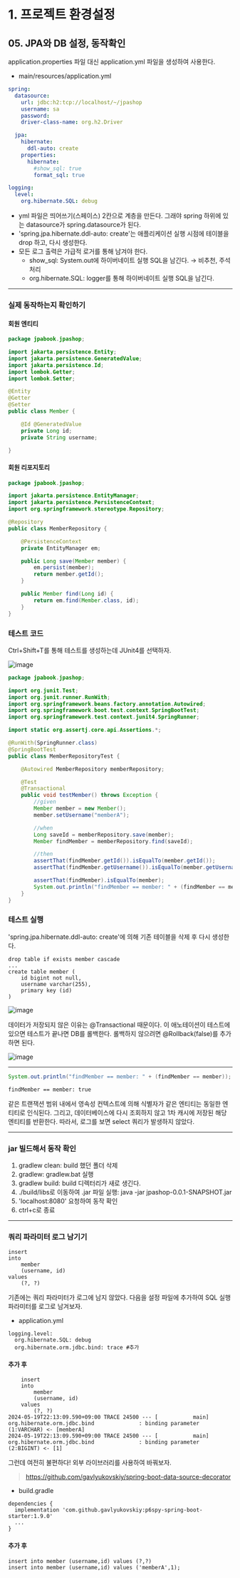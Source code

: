 # 1. 프로젝트 환경설정
## 05. JPA와 DB 설정, 동작확인
application.properties 파일 대신 application.yml 파일을 생성하여 사용한다.
- main/resources/application.yml
```yml
spring:
  datasource:
    url: jdbc:h2:tcp://localhost/~/jpashop
    username: sa
    password:
    driver-class-name: org.h2.Driver

  jpa:
    hibernate:
      ddl-auto: create
    properties:
      hibernate:
        #show_sql: true
        format_sql: true

logging:
  level:
    org.hibernate.SQL: debug
```
- yml 파일은 띄어쓰기(스페이스) 2칸으로 계층을 만든다. 그래야 spring 하위에 있는 datasource가 spring.datasource가 된다.
- 'spring.jpa.hibernate.ddl-auto: create'는 애플리케이션 실행 시점에 테이블을 drop 하고, 다시 생성한다.
- 모든 로그 출력은 가급적 로거를 통해 남겨야 한다.
  - show_sql: System.out에 하이버네이트 실행 SQL을 남긴다. → 비추천, 주석 처리
  - org.hibernate.SQL: logger를 통해 하이버네이트 실행 SQL을 남긴다.

***
### 실제 동작하는지 확인하기
#### 회원 엔티티
```java
package jpabook.jpashop;

import jakarta.persistence.Entity;
import jakarta.persistence.GeneratedValue;
import jakarta.persistence.Id;
import lombok.Getter;
import lombok.Setter;

@Entity
@Getter
@Setter
public class Member {

    @Id @GeneratedValue
    private Long id;
    private String username;

}
```
#### 회원 리포지토리
```java
package jpabook.jpashop;

import jakarta.persistence.EntityManager;
import jakarta.persistence.PersistenceContext;
import org.springframework.stereotype.Repository;

@Repository
public class MemberRepository {

    @PersistenceContext
    private EntityManager em;

    public Long save(Member member) {
        em.persist(member);
        return member.getId();
    }

    public Member find(Long id) {
        return em.find(Member.class, id);
    }
}
```
### 테스트 코드
Ctrl+Shift+T를 통해 테스트를 생성하는데 JUnit4를 선택하자.

![image](https://github.com/GYUNGAEEEE/inflearn-SpringBoot-JPA/assets/158580466/12aeee70-e87f-4cbc-b914-461ef87aa1a2)

```java
package jpabook.jpashop;

import org.junit.Test;
import org.junit.runner.RunWith;
import org.springframework.beans.factory.annotation.Autowired;
import org.springframework.boot.test.context.SpringBootTest;
import org.springframework.test.context.junit4.SpringRunner;

import static org.assertj.core.api.Assertions.*;

@RunWith(SpringRunner.class)
@SpringBootTest
public class MemberRepositoryTest {

    @Autowired MemberRepository memberRepository;

    @Test
    @Transactional
    public void testMember() throws Exception {
        //given
        Member member = new Member();
        member.setUsername("memberA");

        //when
        Long saveId = memberRepository.save(member);
        Member findMember = memberRepository.find(saveId);

        //then
        assertThat(findMember.getId()).isEqualTo(member.getId());
        assertThat(findMember.getUsername()).isEqualTo(member.getUsername());

        assertThat(findMember).isEqualTo(member);
        System.out.println("findMember == member: " + (findMember == member));
    }
}
```
### 테스트 실행
'spring.jpa.hibernate.ddl-auto: create'에 의해 기존 테이블을 삭제 후 다시 생성한다.
```
drop table if exists member cascade
...
create table member (
    id bigint not null,
    username varchar(255),
    primary key (id)
)
```
![image](https://github.com/GYUNGAEEEE/inflearn-SpringBoot-JPA/assets/158580466/cf134f52-e417-4ea2-92b8-c2a9489e00b9)

데이터가 저장되지 않은 이유는 @Transactional 때문이다. 
이 애노테이션이 테스트에 있으면 테스트가 끝나면 DB를 롤백한다.
롤백하지 않으려면 @Rollback(false)를 추가하면 된다.

![image](https://github.com/GYUNGAEEEE/inflearn-SpringBoot-JPA/assets/158580466/7efa52af-fcec-4c20-b079-ad3f22d0fcbf)

***
```java
System.out.println("findMember == member: " + (findMember == member));
```
```
findMember == member: true
```
같은 트랜잭션 범위 내에서 영속성 컨텍스트에 의해 식별자가 같은 엔티티는 동일한 엔티티로 인식된다.
그리고, 데이터베이스에 다시 조회하지 않고 1차 캐시에 저장된 해당 엔티티를 반환한다.
따라서, 로그를 보면 select 쿼리가 발생하지 않았다.

***
### jar 빌드해서 동작 확인
1. gradlew clean: build 했던 폴더 삭제
2. gradlew: gradlew.bat 실행
3. gradlew build: build 디렉터리가 새로 생긴다.
4. ./build/libs로 이동하여 .jar 파일 실행: java -jar jpashop-0.0.1-SNAPSHOT.jar
5. 'localhost:8080' 요청하여 동작 확인
6. ctrl+c로 종료

***
### 쿼리 파라미터 로그 남기기
```
insert 
into
    member
    (username, id) 
values
    (?, ?)
```
기존에는 쿼리 파라미터가 로그에 남지 않았다. 다음을 설정 파일에 추가하여 SQL 실행 파라미터를 로그로 남겨보자.
- application.yml
```
logging.level:
  org.hibernate.SQL: debug
  org.hibernate.orm.jdbc.bind: trace #추가
```
#### 추가 후
```
    insert 
    into
        member
        (username, id) 
    values
        (?, ?)
2024-05-19T22:13:09.590+09:00 TRACE 24500 --- [           main] org.hibernate.orm.jdbc.bind              : binding parameter (1:VARCHAR) <- [memberA]
2024-05-19T22:13:09.590+09:00 TRACE 24500 --- [           main] org.hibernate.orm.jdbc.bind              : binding parameter (2:BIGINT) <- [1]
```
그런데 여전히 불편하다! 외부 라이브러리를 사용하여 바꿔보자.
> https://github.com/gavlyukovskiy/spring-boot-data-source-decorator

- build.gradle
```
dependencies {
  implementation 'com.github.gavlyukovskiy:p6spy-spring-boot-starter:1.9.0'
  ...
}
```
#### 추가 후
```
insert into member (username,id) values (?,?)
insert into member (username,id) values ('memberA',1);
```
